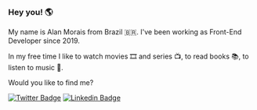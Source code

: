 ### Hey you! 🌎

My name is Alan Morais from Brazil :brazil:. I've been working as Front-End Developer since 2019.

In my free time I like to watch movies 🎞️ and series 📺, to read books 📚, to listen to music 🎵.

Would you like to find me?

[![Twitter Badge](https://img.shields.io/badge/-Twitter-1ca0f1?style=flat-square&labelColor=1ca0f1&logo=twitter&logoColor=white&link=https://twitter.com/Myfumy)](https://twitter.com/Myfumy)
[![Linkedin Badge](https://img.shields.io/badge/-LinkedIn-blue?style=flat-square&logo=Linkedin&logoColor=white&link=https://www.linkedin.com/in/alanfranc)](https://www.linkedin.com/in/alanfranc)
